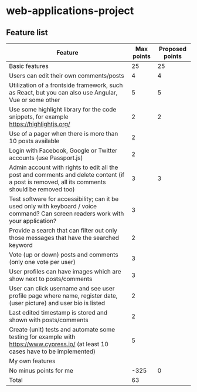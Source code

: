 # web-applications-project

## Feature list
|  Feature | Max points   | Proposed points   |
|---|---|---|
|Basic features|  25 |  25 |
|  Users can edit their own comments/posts | 4  | 4  |
| Utilization of a frontside framework, such as React, but you can also use Angular, Vue or some other | 5 | 5 |
| Use some highlight library for the code snippets, for example https://highlightjs.org/ | 2 | 2 |
|  Use of a pager when there is more than 10 posts available|  2 |   |
|  Login with Facebook, Google or Twitter accounts (use Passport.js) |  2 |   |
|  Admin account with rights to edit all the post and comments and delete content (if a post is removed, all its comments should be removed too) |3   |  3 |
|   Test software for accessibility; can it be used only with keyboard / voice command? Can screen readers work with your application?| 3  |   |
| Provide a search that can filter out only those messages that have the searched keyword  |  2 |   |
|  Vote (up or down) posts and comments (only one vote per user) |  3 |   |
|  User profiles can have images which are show next to posts/comments |  3 |   |
|  User can click username and see user profile page where name, register date, (user picture) and user bio is listed |  2 |   |
| Last edited timestamp is stored and shown with posts/comments  | 2  |   |
|  Create (unit) tests and automate some testing for example with https://www.cypress.io/ (at least 10 cases have to be implemented) | 5  |   |
| My own features| | |
|No minus points for me|-325| 0|
| Total| 63| |

